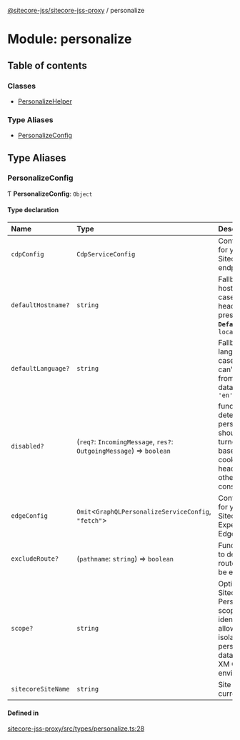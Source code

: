 [@sitecore-jss/sitecore-jss-proxy](../README.md) / personalize

# Module: personalize

## Table of contents

### Classes

- [PersonalizeHelper](../classes/personalize.PersonalizeHelper.md)

### Type Aliases

- [PersonalizeConfig](personalize.md#personalizeconfig)

## Type Aliases

### PersonalizeConfig

Ƭ **PersonalizeConfig**: `Object`

#### Type declaration

| Name | Type | Description |
| :------ | :------ | :------ |
| `cdpConfig` | `CdpServiceConfig` | Configuration for your Sitecore CDP endpoint |
| `defaultHostname?` | `string` | Fallback hostname in case `host` header is not present **`Default`** ```ts localhost ``` |
| `defaultLanguage?` | `string` | Fallback language in case language can't be read from layout data **`Default`** ```ts 'en' ``` |
| `disabled?` | (`req?`: `IncomingMessage`, `res?`: `OutgoingMessage`) => `boolean` | function, determines if personalization should be turned off, based on cookie, header, or other considerations |
| `edgeConfig` | `Omit`\<`GraphQLPersonalizeServiceConfig`, ``"fetch"``\> | Configuration for your Sitecore Experience Edge endpoint |
| `excludeRoute?` | (`pathname`: `string`) => `boolean` | Function used to determine if route should be excluded. |
| `scope?` | `string` | Optional Sitecore Personalize scope identifier allowing you to isolate your personalization data between XM Cloud environments |
| `sitecoreSiteName` | `string` | Site name for current site |

#### Defined in

[sitecore-jss-proxy/src/types/personalize.ts:28](https://github.com/Sitecore/jss/blob/02c4c7d88/packages/sitecore-jss-proxy/src/types/personalize.ts#L28)
